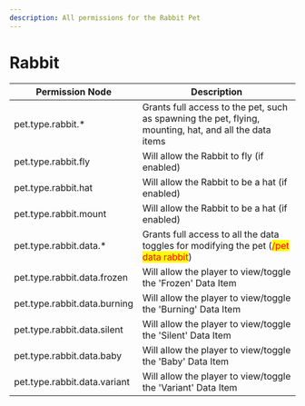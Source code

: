 ```yaml
---
description: All permissions for the Rabbit Pet
---
```


# Rabbit
| Permission Node        | Description                                                                                            |
| - | - |
| pet.type.rabbit.* | Grants full access to the pet, such as spawning the pet, flying, mounting, hat, and all the data items |
| pet.type.rabbit.fly | Will allow the Rabbit to fly (if enabled) |
| pet.type.rabbit.hat | Will allow the Rabbit to be a hat (if enabled) |
| pet.type.rabbit.mount | Will allow the Rabbit to be a hat (if enabled) |
| pet.type.rabbit.data.* | Grants full access to all the data toggles for modifying the pet (<mark style="color:red;">/pet data rabbit</mark>) |
| pet.type.rabbit.data.frozen | Will allow the player to view/toggle the 'Frozen' Data Item |
| pet.type.rabbit.data.burning | Will allow the player to view/toggle the 'Burning' Data Item |
| pet.type.rabbit.data.silent | Will allow the player to view/toggle the 'Silent' Data Item |
| pet.type.rabbit.data.baby | Will allow the player to view/toggle the 'Baby' Data Item |
| pet.type.rabbit.data.variant | Will allow the player to view/toggle the 'Variant' Data Item |

